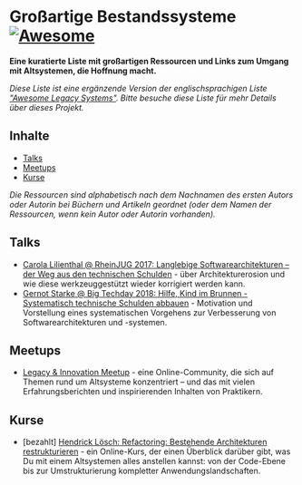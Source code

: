 # Großartige Bestandssysteme [![Awesome](https://awesome.re/badge-flat2.svg)](https://awesome.re)

**Eine kuratierte Liste mit großartigen Ressourcen und Links zum Umgang mit Altsystemen, die Hoffnung macht.**

*Diese Liste ist eine ergänzende Version der englischsprachigen Liste ["Awesome Legacy Systems"](readme.md). Bitte besuche diese Liste für mehr Details über dieses Projekt.*

## Inhalte

- [Talks](#talks)
- [Meetups](#meetups)
- [Kurse](#kurse)

_Die Ressourcen sind alphabetisch nach dem Nachnamen des ersten Autors oder Autorin bei Büchern und Artikeln geordnet (oder dem Namen der Ressourcen, wenn kein Autor oder Autorin vorhanden)._

## Talks

- [Carola Lilienthal @ RheinJUG 2017: Langlebige Softwarearchitekture­n – der Weg aus den technischen Schulden](https://www.youtube.com/watch?v=Nfzuy4L9_UM) - über Architekturerosion und wie diese werkzeuggestützt wieder korrigiert werden kann.
- [Gernot Starke @ Big Techday 2018: Hilfe, Kind im Brunnen - Systematisch technische Schulden abbauen](https://www.youtube.com/watch?v=t5UjySfIDZ4) - Motivation und Vorstellung eines systematischen Vorgehens zur Verbesserung von Softwarearchitekturen und -systemen.

## Meetups

- [Legacy & Innovation Meetup](https://www.meetup.com/de-DE/legacy-innovation/) - eine Online-Community, die sich auf Themen rund um Altsysteme konzentriert &ndash; und das mit vielen Erfahrungsberichten und inspirierenden Inhalten von Praktikern.

## Kurse

- [bezahlt] [Hendrick Lösch: Refactoring: Bestehende Architekturen restrukturieren](https://www.linkedin.com/learning/refactoring-bestehende-architekturen-restrukturieren) - ein Online-Kurs, der einen Überblick darüber gibt, was Du mit einem Altsystemen alles anstellen kannst: von der Code-Ebene bis zur Umstrukturierung kompletter Anwendungslandschaften.